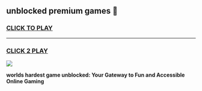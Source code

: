 
## unblocked premium games 👋
<h3>
<a href="https://premium.freeplayer.one?title=unblocked_premium_games&ref=13F">CLICK TO PLAY</a></h3>
<hr>

<h3>
<a href="https://premium.freeplayer.one?title=unblocked_premium_games&ref=13F">CLICK 2 PLAY</a>
  
</h3>

<a href="https://premium.freeplayer.one?title=unblocked_premium_games&ref=12F/"><img src="https://clearcache.store/games.png"></a>


**worlds hardest game unblocked: Your Gateway to Fun and Accessible Online Gaming**
